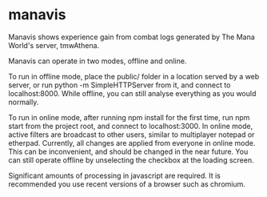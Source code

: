 manavis
=======

Manavis shows experience gain from combat logs generated by The Mana World's server, tmwAthena.

Manavis can operate in two modes, offline and online.

To run in offline mode, place the public/ folder in a location served by a web server, or run python -m SimpleHTTPServer from it, and connect to localhost:8000.
While offline, you can still analyse everything as you would normally.

To run in online mode, after running npm install for the first time, run npm start from the project root, and connect to localhost:3000.
In online mode, active filters are broadcast to other users, similar to multiplayer notepad or etherpad.
Currently, all changes are applied from everyone in online mode.
This can be inconvenient, and should be changed in the near future.
You can still operate offline by unselecting the checkbox at the loading screen.

Significant amounts of processing in javascript are required. It is recommended you use recent versions of a browser such as chromium.
